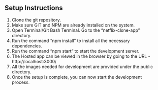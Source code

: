 ## Setup Instructions
1. Clone the git repository. 
2. Make sure GIT and NPM are already installed on the system.
3. Open Terminal/Git Bash Terminal. Go to the “netflix-clone-app” directory.
4. Run the command “npm install” to install all the necessary dependencies.
5. Run the command “npm start” to start the development server.
6. The Hosted app can be viewed in the browser by going to the URL - http://localhost:3000/
7. All the images needed for development are provided under the public directory.	
8. Once the setup is complete, you can now start the development process.